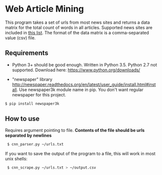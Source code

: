 # Web Article Mining
This program takes a set of urls from most news sites and returns a data matrix for the total count of words in all articles. 
Supported news sites are included in [this list](https://github.com/codelucas/newspaper/blob/master/newspaper/resources/misc/popular_sources.txt). The format of the data matrix is a comma-separated value (csv) file. 

## Requirements
 * Python 3+ should be good enough. Written in Python 3.5. Python 2.7 not supported. Download here: https://www.python.org/downloads/

 * "newspaper" library http://newspaper.readthedocs.org/en/latest/user_guide/install.html#install. Use newspaper3k module name in pip. You don't want regular newspaper for this project.
```bash
$ pip install newspaper3k
```

## How to use
Requires argument pointing to file. **Contents of the file should be urls separated by newlines**
```bash
 $ cnn_parser.py ~/urls.txt 
```

If you want to save the output of the program to a file, this will work in most unix shells:
```bash
 $ cnn_scrape.py ~/urls.txt > ~/output.csv
```
